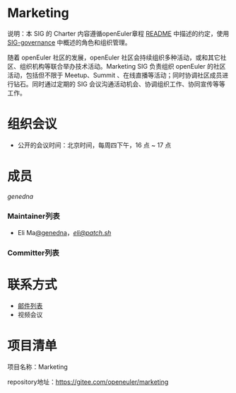 # Marketing

说明：本 SIG 的 Charter 内容遵循openEuler章程 [README](/zh/governance/README.md) 中描述的约定，使用 [SIG-governance](/zh/technical-committee/governance/SIG-governance.md) 中概述的角色和组织管理。

随着 openEuler 社区的发展，openEuler 社区会持续组织多种活动，或和其它社区、组织机构等联合举办技术活动。Marketing SIG 负责组织 openEuler 的社区活动，包括但不限于 Meetup、Summit 、在线直播等活动；同时协调社区成员进行钻石。同时通过定期的 SIG 会议沟通活动机会、协调组织工作、协同宣传等等工作。

# 组织会议

- 公开的会议时间：北京时间，每周四下午，16 点 ~ 17 点

# 成员

*genedna*

### Maintainer列表

- Eli Ma[@genedna](https://gitee.com/genedna)，*eli@patch.sh*

### Committer列表


# 联系方式

- [邮件列表](marketing@openeuler.org)
- 视频会议

# 项目清单

项目名称：Marketing

repository地址：https://gitee.com/openeuler/marketing
